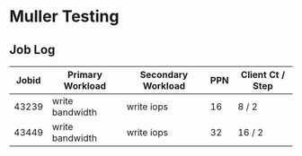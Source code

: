 # Muller Testing

## Job Log

Jobid | Primary Workload | Secondary Workload | PPN | Client Ct / Step
------|------------------|--------------------|-----|-----------
43239 | write bandwidth  | write iops         |  16 |  8 / 2
43449 | write bandwidth  | write iops         |  32 | 16 / 2
